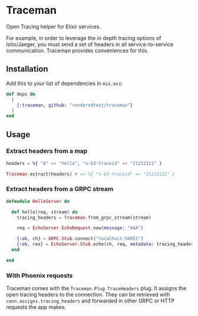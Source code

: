 # Traceman

Open Tracing helper for Elixir services.

For example, in order to leverage the in depth tracing options of Istio/Jaeger,
you must send a set of headers in all service-to-service communication. Traceman
provides conveniences for this.

## Installation

Add this to your list of dependencies in `mix.exs`:

```elixir
def deps do
  [
    {:traceman, github: "renderedtext/traceman"}
  ]
end
```

## Usage

### Extract headers from a map

``` elixir
headers = %{ "A" => "hello", "x-b3-traceid" => "21212121" }

Traceman.extract(headers) # => %{ "x-b3-traceid" => "21212121" }
```

### Extract headers from a GRPC stream

``` elixir
defmodule HelleServer do

  def hello(req, stream) do
    tracing_headers = Traceman.from_grpc_stream(stream)

    req = EchoServer.EchoRequest.new(message: "AAA")

    {:ok, ch} = GRPC.Stub.connect("localhost:50051")
    {:ok, res} = EchoServer.Stub.echo(ch, req, metadata: tracing_headers)
  end

end
```

### With Phoenix requests

Traceman comes with the `Traceman.Plug.TraceHeaders` plug. It assigns the open
tracing headers to the connection. They can be retrieved with
`conn.assigns.tracing_headers` and forwarded in other GRPC or HTTP requests the
app makes.
